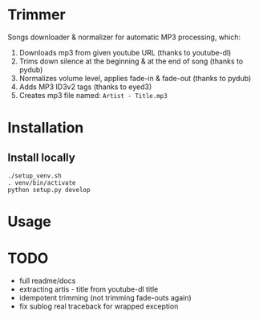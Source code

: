 # Trimmer
Songs downloader & normalizer for automatic MP3 processing, which:

1. Downloads mp3 from given youtube URL (thanks to youtube-dl)
2. Trims down silence at the beginning & at the end of song (thanks to pydub)
3. Normalizes volume level, applies fade-in & fade-out (thanks to pydub)
4. Adds MP3 ID3v2 tags (thanks to eyed3)
5. Creates mp3 file named: `Artist - Title.mp3`

# Installation


## Install locally
```shell
./setup_venv.sh
. venv/bin/activate
python setup.py develop
```

# Usage

# TODO
- full readme/docs
- extracting artis - title from youtube-dl title
- idempotent trimming (not trimming fade-outs again)
- fix sublog real traceback for wrapped exception
